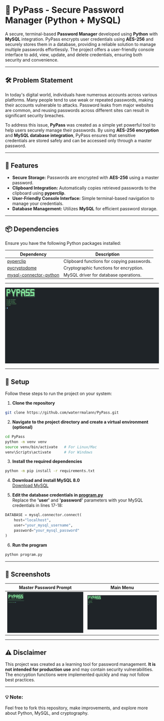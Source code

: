 # 🔐 **PyPass - Secure Password Manager (Python + MySQL)**  

A secure, terminal-based **Password Manager** developed using **Python** with **MySQL** integration. PyPass encrypts user credentials using **AES-256** and securely stores them in a database, providing a reliable solution to manage multiple passwords effortlessly. The project offers a user-friendly console interface to add, view, update, and delete credentials, ensuring both security and convenience.

---

## 🛠️ **Problem Statement**  
In today's digital world, individuals have numerous accounts across various platforms. Many people tend to use weak or repeated passwords, making their accounts vulnerable to attacks. Password leaks from major websites are common, and reusing passwords across different sites can result in significant security breaches. 

To address this issue, **PyPass** was created as a simple yet powerful tool to help users securely manage their passwords. By using **AES-256 encryption** and **MySQL database integration**, PyPass ensures that sensitive credentials are stored safely and can be accessed only through a master password.

---

## 🧩 **Features**  
- **Secure Storage:** Passwords are encrypted with **AES-256** using a master password.  
- **Clipboard Integration:** Automatically copies retrieved passwords to the clipboard using **pyperclip**.  
- **User-Friendly Console Interface:** Simple terminal-based navigation to manage your credentials.  
- **Database Management:** Utilizes **MySQL** for efficient password storage.  

---

## 📦 **Dependencies**  

Ensure you have the following Python packages installed:  

| Dependency           | Description                                 |
|----------------------|---------------------------------------------|
| [pyperclip](https://pypi.org/project/pyperclip/)        | Clipboard functions for copying passwords. |
| [pycryptodome](https://pypi.org/project/pycryptodome/) | Cryptographic functions for encryption.    |
| [mysql-connector-python](https://pypi.org/project/mysql-connector-python/) | MySQL driver for database operations.       |

---

![Screenshot](Screenshot.png)

---

## 🚀 **Setup**  

Follow these steps to run the project on your system:  

1. **Clone the repository**  
```bash
git clone https://github.com/waterrmalann/PyPass.git
```

2. **Navigate to the project directory and create a virtual environment (optional)**  
```bash
cd PyPass
python -m venv venv
source venv/bin/activate   # For Linux/Mac
venv\Scripts\activate      # For Windows
```

3. **Install the required dependencies**  
```bash
python -m pip install -r requirements.txt
```

4. **Download and install MySQL 8.0**  
[Download MySQL](https://dev.mysql.com/downloads/windows/installer/8.0.html)  

5. **Edit the database credentials in [program.py](program.py)**  
Replace the **'user'** and **'password'** parameters with your MySQL credentials in lines 17-18:  
```python
DATABASE = mysql.connector.connect(
    host="localhost",
    user="your_mysql_username",
    password="your_mysql_password"
)
```

6. **Run the program**  
```bash
python program.py
```

---

## 📸 **Screenshots**  

| **Master Password Prompt** | **Main Menu** |  
|---------------------------|--------------|  
| ![Screenshot](Screenshot_1.png) | ![Screenshot](Screenshot.png) |  

---

## ⚠️ **Disclaimer**  

This project was created as a learning tool for password management. **It is not intended for production use** and may contain security vulnerabilities. The encryption functions were implemented quickly and may not follow best practices.  

---

### 💡 **Note:**  
Feel free to fork this repository, make improvements, and explore more about Python, MySQL, and cryptography.
